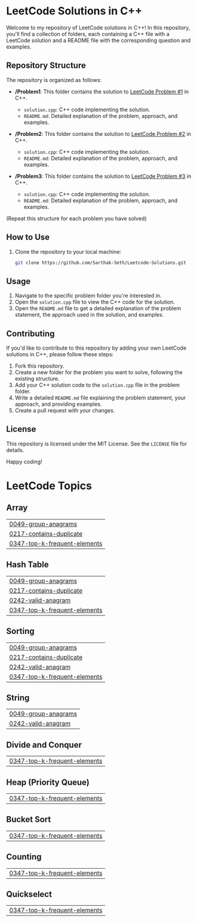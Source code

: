 # LeetCode Solutions in C++

Welcome to my repository of LeetCode solutions in C++! In this repository, you'll find a collection of folders, each containing a C++ file with a LeetCode solution and a README file with the corresponding question and examples.

## Repository Structure

The repository is organized as follows:

- **/Problem1**: This folder contains the solution to [LeetCode Problem #1](link-to-the-problem) in C++.
  - `solution.cpp`: C++ code implementing the solution.
  - `README.md`: Detailed explanation of the problem, approach, and examples.

- **/Problem2**: This folder contains the solution to [LeetCode Problem #2](link-to-the-problem) in C++.
  - `solution.cpp`: C++ code implementing the solution.
  - `README.md`: Detailed explanation of the problem, approach, and examples.

- **/Problem3**: This folder contains the solution to [LeetCode Problem #3](link-to-the-problem) in C++.
  - `solution.cpp`: C++ code implementing the solution.
  - `README.md`: Detailed explanation of the problem, approach, and examples.

(Repeat this structure for each problem you have solved)

## How to Use

1. Clone the repository to your local machine:

   ```bash
   git clone https://github.com/Sarthak-Seth/Leetcode-Solutions.git

## Usage
1. Navigate to the specific problem folder you're interested in.
2. Open the `solution.cpp` file to view the C++ code for the solution.
3. Open the `README.md` file to get a detailed explanation of the problem statement, the approach used in the solution, and examples.

## Contributing
If you'd like to contribute to this repository by adding your own LeetCode solutions in C++, please follow these steps:
1. Fork this repository.
2. Create a new folder for the problem you want to solve, following the existing structure.
3. Add your C++ solution code to the `solution.cpp` file in the problem folder.
4. Write a detailed `README.md` file explaining the problem statement, your approach, and providing examples.
5. Create a pull request with your changes.

## License
This repository is licensed under the MIT License. See the `LICENSE` file for details.

Happy coding!


<!---LeetCode Topics Start-->
# LeetCode Topics
## Array
|  |
| ------- |
| [0049-group-anagrams](https://github.com/Sarthak-Seth/Leetcode-Solutions/tree/master/0049-group-anagrams) |
| [0217-contains-duplicate](https://github.com/Sarthak-Seth/Leetcode-Solutions/tree/master/0217-contains-duplicate) |
| [0347-top-k-frequent-elements](https://github.com/Sarthak-Seth/Leetcode-Solutions/tree/master/0347-top-k-frequent-elements) |
## Hash Table
|  |
| ------- |
| [0049-group-anagrams](https://github.com/Sarthak-Seth/Leetcode-Solutions/tree/master/0049-group-anagrams) |
| [0217-contains-duplicate](https://github.com/Sarthak-Seth/Leetcode-Solutions/tree/master/0217-contains-duplicate) |
| [0242-valid-anagram](https://github.com/Sarthak-Seth/Leetcode-Solutions/tree/master/0242-valid-anagram) |
| [0347-top-k-frequent-elements](https://github.com/Sarthak-Seth/Leetcode-Solutions/tree/master/0347-top-k-frequent-elements) |
## Sorting
|  |
| ------- |
| [0049-group-anagrams](https://github.com/Sarthak-Seth/Leetcode-Solutions/tree/master/0049-group-anagrams) |
| [0217-contains-duplicate](https://github.com/Sarthak-Seth/Leetcode-Solutions/tree/master/0217-contains-duplicate) |
| [0242-valid-anagram](https://github.com/Sarthak-Seth/Leetcode-Solutions/tree/master/0242-valid-anagram) |
| [0347-top-k-frequent-elements](https://github.com/Sarthak-Seth/Leetcode-Solutions/tree/master/0347-top-k-frequent-elements) |
## String
|  |
| ------- |
| [0049-group-anagrams](https://github.com/Sarthak-Seth/Leetcode-Solutions/tree/master/0049-group-anagrams) |
| [0242-valid-anagram](https://github.com/Sarthak-Seth/Leetcode-Solutions/tree/master/0242-valid-anagram) |
## Divide and Conquer
|  |
| ------- |
| [0347-top-k-frequent-elements](https://github.com/Sarthak-Seth/Leetcode-Solutions/tree/master/0347-top-k-frequent-elements) |
## Heap (Priority Queue)
|  |
| ------- |
| [0347-top-k-frequent-elements](https://github.com/Sarthak-Seth/Leetcode-Solutions/tree/master/0347-top-k-frequent-elements) |
## Bucket Sort
|  |
| ------- |
| [0347-top-k-frequent-elements](https://github.com/Sarthak-Seth/Leetcode-Solutions/tree/master/0347-top-k-frequent-elements) |
## Counting
|  |
| ------- |
| [0347-top-k-frequent-elements](https://github.com/Sarthak-Seth/Leetcode-Solutions/tree/master/0347-top-k-frequent-elements) |
## Quickselect
|  |
| ------- |
| [0347-top-k-frequent-elements](https://github.com/Sarthak-Seth/Leetcode-Solutions/tree/master/0347-top-k-frequent-elements) |
<!---LeetCode Topics End-->